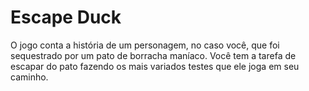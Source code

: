 # Escape Duck

O jogo conta a história de um personagem, no caso você, que foi sequestrado por um pato de borracha maníaco.
Você tem a tarefa de escapar do pato fazendo os mais variados testes que ele joga em seu caminho.
